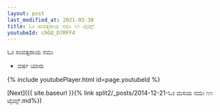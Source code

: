```yaml
---
layout: post
last_modified_at: 2021-03-30
title: ಓಂ ಸಂವತ್ಸರಾಯ ನಮಃ ೧೧ ಟೈಮ್ಸ್
youtubeId: chGQ_D7RFF4
---
```

 
 
 ಓಂ ಸಂವತ್ಸರಾಯ ನಮಃ  
 
 -  ವರ್ಷ ಯಾರು 
 
  
 
  
 
 
 
 
 
 


{% include youtubePlayer.html id=page.youtubeId %}
 
[Next]({{ site.baseurl }}{% link  split2/_posts/2014-12-21-ಓಂ ಮಸಯ ನಮಃ ೧೧ ಟೈಮ್ಸ್.md%})
 
